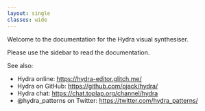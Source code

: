 ```yaml
---
layout: single
classes: wide
---
```


Welcome to the documentation for the Hydra visual synthesiser.

Please use the sidebar to read the documentation.

See also:

  * Hydra online: <https://hydra-editor.glitch.me/>
  * Hydra on GitHub: <https://github.com/ojack/hydra/>
  * Hydra chat: <https://chat.toplap.org/channel/hydra>
  * @hydra_patterns on Twitter: <https://twitter.com/hydra_patterns/>
